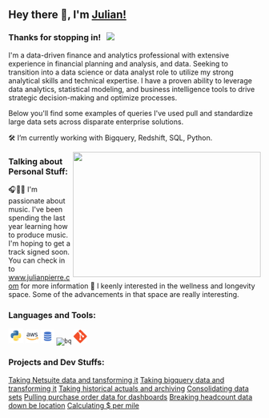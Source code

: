 ## Hey there 👋, I'm [Julian!](https://github.com/jsaaiman/)

### Thanks for stopping in! &nbsp; ![](https://visitor-badge.glitch.me/badge?page_id=jsaaiman.jsaaiman&style=flat-square&color=0088cc)

I'm a data-driven finance and analytics professional with extensive experience in financial planning and analysis, and data. Seeking to transition into a data science or data analyst role to utilize my strong analytical skills and technical expertise. I have a proven ability to leverage data analytics, statistical modeling, and business intelligence tools to drive strategic decision-making and optimize processes. 

Below you'll find some examples of queries I've used pull and standardize large data sets across disparate enterprise solutions. 

🛠 I’m currently working with Bigquery, Redshift, SQL, Python. 

<img align="right" height="250" width="375" alt="" src="https://raw.githubusercontent.com/iampavangandhi/iampavangandhi/master/gifs/coder.gif" />

### Talking about Personal Stuff:

🎧🎵🎶 I'm passionate about music. I've been spending the last year learning how to produce music. I'm hoping to get a track signed soon. You can check in to www.julianpierre.com for more information
🏃 I keenly interested in the wellness and longevity space. Some of the advancements in that space are really interesting.

### Languages and Tools:

<code><img height="30" src="https://raw.githubusercontent.com/github/explore/80688e429a7d4ef2fca1e82350fe8e3517d3494d/topics/python/python.png" alt="python"></code>
<code><img height="27" src="https://raw.githubusercontent.com/github/explore/80688e429a7d4ef2fca1e82350fe8e3517d3494d/topics/aws/aws.png" alt="aws"></code>
<code><img height="27" src="https://raw.githubusercontent.com/github/explore/80688e429a7d4ef2fca1e82350fe8e3517d3494d/topics/sql/sql.png" alt="sql"></code>
<code><img height="27" src="https://cdn.worldvectorlogo.com/logos/google-bigquery-logo-1.svg" alt="bq"></code>
<code><img height="27" src="https://raw.githubusercontent.com/devicons/devicon/master/icons/git/git-original.svg" alt="git"></code>

### Projects and Dev Stuffs:

[Taking Netsuite data and tansforming it](https://github.com/jsaaiman/jsaaiman.github.io/blob/main/Function_01_import_transform_all_actuals.sql)
[Taking bigquery data and transforming it](https://github.com/jsaaiman/jsaaiman.github.io/blob/main/Function_02_restate_historical_scenarios.sql)
[Taking historical actuals and archiving](https://github.com/jsaaiman/jsaaiman.github.io/blob/main/Function_03_actualize_forecasts.sql)
[Consolidating data sets](https://github.com/jsaaiman/jsaaiman.github.io/blob/main/Function_04_create_consolidated_financials.sql)
[Pulling purchase order data for dashboards](https://github.com/jsaaiman/jsaaiman.github.io/blob/main/Reference_Query_A%20-%20Open%20POs.sql)
[Breaking headcount data down be location](https://github.com/jsaaiman/jsaaiman.github.io/blob/main/Reference_Query_G%20-%20HC%20by%20Location.sql)
[Calculating $ per mile](https://github.com/jsaaiman/jsaaiman.github.io/blob/main/Reference_Query_H%20-%20Dollars%20Per%20Mile.sql)
